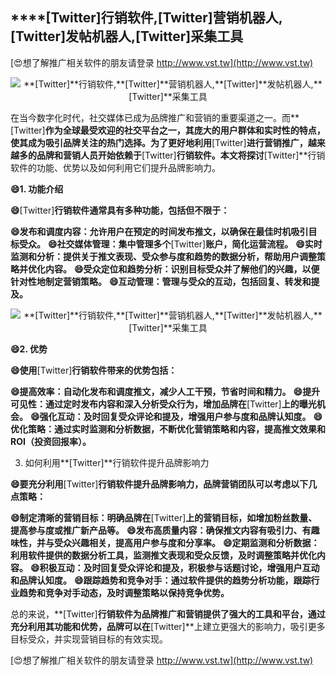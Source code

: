 ## ****[Twitter]**行销软件,**[Twitter]**营销机器人,**[Twitter]**发帖机器人,**[Twitter]**采集工具**

[😍想了解推广相关软件的朋友请登录 http://www.vst.tw](http://www.vst.tw)

 <center><img src="https://vst.tw/MP4/tuiguang/png/1.png" alt="**[Twitter]**行销软件,**[Twitter]**营销机器人,**[Twitter]**发帖机器人,**[Twitter]**采集工具"></center>

在当今数字化时代，社交媒体已成为品牌推广和营销的重要渠道之一。而**[Twitter]**作为全球最受欢迎的社交平台之一，其庞大的用户群体和实时性的特点，使其成为吸引品牌关注的热门选择。为了更好地利用**[Twitter]**进行营销推广，越来越多的品牌和营销人员开始依赖于**[Twitter]**行销软件。本文将探讨**[Twitter]**行销软件的功能、优势以及如何利用它们提升品牌影响力。

**😄1. 功能介绍**

**😄**[Twitter]**行销软件通常具有多种功能，包括但不限于：**

**😄发布和调度内容：允许用户在预定的时间发布推文，以确保在最佳时机吸引目标受众。**
**😄社交媒体管理：集中管理多个**[Twitter]**账户，简化运营流程。**
**😄实时监测和分析：提供关于推文表现、受众参与度和趋势的数据分析，帮助用户调整策略并优化内容。**
**😄受众定位和趋势分析：识别目标受众并了解他们的兴趣，以便针对性地制定营销策略。**
**😄互动管理：管理与受众的互动，包括回复、转发和提及。**

 <center><img src="https://vst.tw/MP4/tuiguang/png/7.png" alt="**[Twitter]**行销软件,**[Twitter]**营销机器人,**[Twitter]**发帖机器人,**[Twitter]**采集工具"></center>

**😄2. 优势**

**😄使用**[Twitter]**行销软件带来的优势包括：**

**😄提高效率：自动化发布和调度推文，减少人工干预，节省时间和精力。**
**😄提升可见性：通过定时发布内容和深入分析受众行为，增加品牌在**[Twitter]**上的曝光机会。**
**😄强化互动：及时回复受众评论和提及，增强用户参与度和品牌认知度。**
**😄优化策略：通过实时监测和分析数据，不断优化营销策略和内容，提高推文效果和ROI（投资回报率）。**

3. 如何利用**[Twitter]**行销软件提升品牌影响力

**😄要充分利用**[Twitter]**行销软件提升品牌影响力，品牌营销团队可以考虑以下几点策略：**

**😄制定清晰的营销目标：明确品牌在**[Twitter]**上的营销目标，如增加粉丝数量、提高参与度或推广新产品等。**
**😄发布高质量内容：确保推文内容有吸引力、有趣味性，并与受众兴趣相关，提高用户参与度和分享率。**
**😄定期监测和分析数据：利用软件提供的数据分析工具，监测推文表现和受众反馈，及时调整策略并优化内容。**
**😄积极互动：及时回复受众评论和提及，积极参与话题讨论，增强用户互动和品牌认知度。**
**😄跟踪趋势和竞争对手：通过软件提供的趋势分析功能，跟踪行业趋势和竞争对手动态，及时调整策略以保持竞争优势。**

总的来说，**[Twitter]**行销软件为品牌推广和营销提供了强大的工具和平台，通过充分利用其功能和优势，品牌可以在**[Twitter]**上建立更强大的影响力，吸引更多目标受众，并实现营销目标的有效实现。

[😍想了解推广相关软件的朋友请登录 http://www.vst.tw](http://www.vst.tw)



